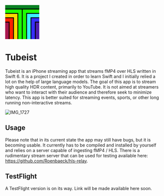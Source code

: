 <img src="https://github.com/Roenbaeck/tubeist/blob/8dc94e3895936ae2c1c6d8ac17cb4d7cbd5aedec/Tubeist/Assets.xcassets/AppIcon.appiconset/TubeistIcon.png" alt="Tubeist icon" width="110" height="110">

# Tubeist
Tubeist is an iPhone streaming app that streams fMP4 over HLS written in Swift 6. It is a project I created in order to learn Swift and I initially relied a lot on the help of large language models. The goal of this app is to stream high quality HDR content, primarily to YouTube. It is not aimed at streamers who want to interact with their audience and therefore seek to minimize latency. This app is better suited for streaming events, sports, or other long running non-interactive streams.

![IMG_1727](https://github.com/user-attachments/assets/7d7c5c97-024c-466d-9281-8a8acfd095a5)

## Usage
Please note that in its current state the app may still have bugs, but it is becoming usable. It currently has to be compiled and installed by yourself and relies on a server capable of ingesting fMP4 / HLS. There is a rudimentary stream server that can be used for testing available here: https://github.com/Roenbaeck/hls-relay.

## TestFlight
A TestFlight version is on its way. Link will be made available here soon.
